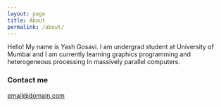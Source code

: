 ```yaml
---
layout: page
title: About
permalink: /about/
---
```

Hello! My name is Yash Gosavi. I am undergrad student at University of Mumbai and I am currently learning graphics programming and heterogeneous processing in massively parallel computers.

### Contact me

[email@domain.com](mailto:yashcgosavi@gmail.com)
